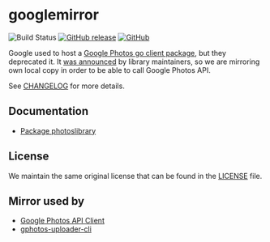 # googlemirror

![Build Status](https://github.com/gphotosuploader/googlemirror/workflows/Go/badge.svg)
[![GitHub release](https://img.shields.io/github/release/gphotosuploader/googlemirror.svg)](https://github.com/gphotosuploader/googlemirror/releases/latest)
[![GitHub](https://img.shields.io/github/license/gphotosuploader/googlemirror.svg)](LICENSE)

Google used to host a [Google Photos go client package](https://github.com/google/google-api-go-client/blob/master/photoslibrary/v1/photoslibrary-gen.go), but they deprecated it. It [was announced](https://code-review.googlesource.com/c/google-api-go-client/+/39951) by library maintainers, so we are mirroring own local copy in order to be able to call Google Photos API.

See [CHANGELOG](CHANGELOG.md) for more details.

## Documentation

- [Package photoslibrary](https://pkg.go.dev/github.com/gphotosuploader/googlemirror/api/photoslibrary/v1?tab=doc)

## License
 
We maintain the same original license that can be found in the [LICENSE](LICENSE) file.

## Mirror used by

- [Google Photos API Client](https://github.com/gphotosuploader/google-photos-api-client-go)
- [gphotos-uploader-cli](https://github.com/gphotosuploader/gphotos-uploader-cli)